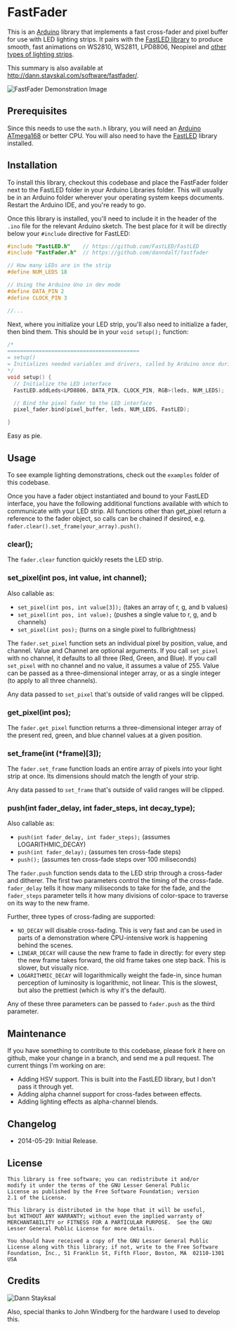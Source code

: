 FastFader
=================

This is an [Arduino](http://arduino.cc/) library that implements a fast cross-fader and pixel buffer for use with LED lighting strips. It pairs with the [FastLED library](http://fastled.io/) to produce smooth, fast animations on WS2810, WS2811, LPD8806, Neopixel and [other types of lighting strips](https://github.com/FastLED/FastLED/wiki/Chipset-reference).

This summary is also available at <http://dann.stayskal.com/software/fastfader/>.

![FastFader Demonstration Image](http://dann.stayskal.com/images/software/fastfader_header.jpg)

Prerequisites
-------------

Since this needs to use the `math.h` library, you will need an [Arduino ATmega168](http://arduino.cc/en/Hacking/PinMapping168) or better CPU. You will also need to have the [FastLED](https://github.com/FastLED/FastLED/) library installed.

Installation
------------

To install this library, checkout this codebase and place the FastFader folder next to the FastLED folder in your Arduino Libraries folder. This will usually be in an Arduino folder wherever your operating system keeps documents. Restart the Arduino IDE, and you're ready to go.

Once this library is installed, you'll need to include it in the header of the `.ino` file for the relevant Arduino sketch. The best place for it will be directly below your `#include` directive for FastLED:

```cpp
#include "FastLED.h"    // https://github.com/FastLED/FastLED
#include "FastFader.h"  // https://github.com/danndalf/fastfader

// How many LEDs are in the strip
#define NUM_LEDS 18

// Using the Arduino Uno in dev mode
#define DATA_PIN 2
#define CLOCK_PIN 3

//...
```

Next, where you initialize your LED strip, you'll also need to initialize a fader, then bind them. This should be in your `void setup();` function:

```cpp
/* 
==========================================
= setup()
= Initializes needed variables and drivers, called by Arduino once during initialization.
*/
void setup() {
  // Initialize the LED interface
  FastLED.addLeds<LPD8806, DATA_PIN, CLOCK_PIN, RGB>(leds, NUM_LEDS);

  // Bind the pixel fader to the LED interface
  pixel_fader.bind(pixel_buffer, leds, NUM_LEDS, FastLED);

}
```

Easy as pie.

Usage
-----

To see example lighting demonstrations, check out the `examples` folder of this codebase.

Once you have a fader object instantiated and bound to your FastLED interface, you have the following additional functions available with which to communicate with your LED strip. All functions other than get_pixel return a reference to the fader object, so calls can be chained if desired, e.g. `fader.clear().set_frame(your_array).push()`.

### clear();

The `fader.clear` function quickly resets the LED strip.

### set_pixel(int pos, int value, int channel);

Also callable as:

* `set_pixel(int pos, int value[3]);` (takes an array of r, g, and b values)
* `set_pixel(int pos, int value);` (pushes a single value to r, g, and b channels)
* `set_pixel(int pos);` (turns on a single pixel to fullbrightness)

The `fader.set_pixel` function sets an individual pixel by position, value, and channel. Value and Channel are optional arguments. If you call `set_pixel` with no channel, it defaults to all three (Red, Green, and Blue). If you call `set_pixel` with no channel and no value, it assumes a value of 255. Value can be passed as a three-dimensional integer array, or as a single integer (to apply to all three channels).

Any data passed to `set_pixel` that's outside of valid ranges will be clipped.

### get_pixel(int pos);

The `fader.get_pixel` function returns a three-dimensional integer array of the present red, green, and blue channel values at a given position.

### set_frame(int (*frame)[3]);

The `fader.set_frame` function loads an entire array of pixels into your light strip at once. Its dimensions should match the length of your strip.

Any data passed to `set_frame` that's outside of valid ranges will be clipped.

### push(int fader_delay, int fader_steps, int decay_type);

Also callable as:

* `push(int fader_delay, int fader_steps);` (assumes LOGARITHMIC_DECAY)
* `push(int fader_delay);` (assumes ten cross-fade steps)
* `push();` (assumes ten cross-fade steps over 100 miliseconds)

The `fader.push` function sends data to the LED strip through a cross-fader and ditherer. The first two parameters control the timing of the cross-fade. `fader_delay` tells it how many miliseconds to take for the fade, and the `fader_steps` parameter tells it how many divisions of color-space to traverse on its way to the new frame.

Further, three types of cross-fading are supported:

* `NO_DECAY` will disable cross-fading. This is very fast and can be used in parts of a demonstration where CPU-intensive work is happening behind the scenes.
* `LINEAR_DECAY` will cause the new frame to fade in directly: for every step the new frame takes forward, the old frame takes one step back. This is slower, but visually nice.
* `LOGARITHMIC_DECAY` will logarithmically weight the fade-in, since human perception of luminosity is logarithmic, not linear. This is the slowest, but also the prettiest (which is why it's the default).

Any of these three parameters can be passed to `fader.push` as the third parameter.

Maintenance
-----------

If you have something to contribute to this codebase, please fork it here on github, make your change in a branch, and send me a pull request. The current things I'm working on are:

* Adding HSV support. This is built into the FastLED library, but I don't pass it through yet.
* Adding alpha channel support for cross-fades between effects.
* Adding lighting effects as alpha-channel blends.

Changelog
---------

* 2014-05-29: Initial Release.

License
-------

```
This library is free software; you can redistribute it and/or
modify it under the terms of the GNU Lesser General Public
License as published by the Free Software Foundation; version
2.1 of the License.

This library is distributed in the hope that it will be useful,
but WITHOUT ANY WARRANTY; without even the implied warranty of
MERCHANTABILITY or FITNESS FOR A PARTICULAR PURPOSE.  See the GNU
Lesser General Public License for more details.

You should have received a copy of the GNU Lesser General Public
License along with this library; if not, write to the Free Software
Foundation, Inc., 51 Franklin St, Fifth Floor, Boston, MA  02110-1301  USA
```

Credits
-------

![Dann Stayksal](http://dann.stayskal.com/images/logo.png)

Also, special thanks to John Windberg for the hardware I used to develop this.
